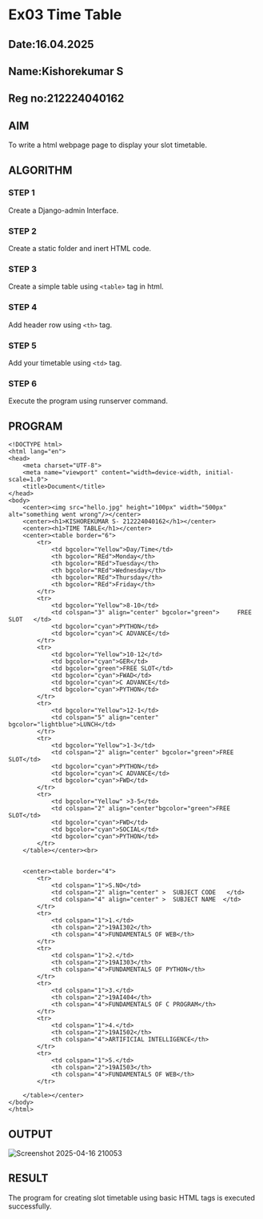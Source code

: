 # Ex03 Time Table
## Date:16.04.2025
## Name:Kishorekumar S
## Reg no:212224040162

## AIM
To write a html webpage page to display your slot timetable.

## ALGORITHM
### STEP 1
Create a Django-admin Interface.

### STEP 2
Create a static folder and inert HTML code.

### STEP 3
Create a simple table using ```<table>``` tag in html.

### STEP 4
Add header row using ```<th>``` tag.

### STEP 5
Add your timetable using ```<td>``` tag.

### STEP 6
Execute the program using runserver command.

## PROGRAM
```
<!DOCTYPE html>
<html lang="en">
<head>
    <meta charset="UTF-8">
    <meta name="viewport" content="width=device-width, initial-scale=1.0">
    <title>Document</title>
</head>
<body>
    <center><img src="hello.jpg" height="100px" width="500px" alt="something went wrong"/></center>
    <center><h1>KISHOREKUMAR S- 212224040162</h1></center>
    <center><h1>TIME TABLE</h1></center>
    <center><table border="6">
        <tr>
            <td bgcolor="Yellow">Day/Time</td>
            <th bgcolor="REd">Monday</th>
            <th bgcolor="REd">Tuesday</th>
            <th bgcolor="REd">Wednesday</th>
            <th bgcolor="REd">Thursday</th>
            <th bgcolor="REd">Friday</th>
        </tr>
        <tr>
            <td bgcolor="Yellow">8-10</td>
            <td colspan="3" align="center" bgcolor="green">     FREE SLOT   </td>
            <td bgcolor="cyan">PYTHON</td>
            <td bgcolor="cyan">C ADVANCE</td>
        </tr> 
        <tr>
            <td bgcolor="Yellow">10-12</td>
            <td bgcolor="cyan">GER</td>
            <td bgcolor="green">FREE SLOT</td>
            <td bgcolor="cyan">FWAD</td>
            <td bgcolor="cyan">C ADVANCE</td>
            <td bgcolor="cyan">PYTHON</td>
        </tr>
        <tr>
            <td bgcolor="Yellow">12-1</td>
            <td colspan="5" align="center" bgcolor="lightblue">LUNCH</td>
        </tr>
        <tr>
            <td bgcolor="Yellow">1-3</td>
            <td colspan="2" align="center" bgcolor="green">FREE SLOT</td>
            <td bgcolor="cyan">PYTHON</td>
            <td bgcolor="cyan">C ADVANCE</td>
            <td bgcolor="cyan">FWD</td>
        </tr>
        <tr>
            <td bgcolor="Yellow" >3-5</td>
            <td colspan="2" align="center"bgcolor="green">FREE SLOT</td>
            <td bgcolor="cyan">FWD</td>
            <td bgcolor="cyan">SOCIAL</td>
            <td bgcolor="cyan">PYTHON</td>
        </tr>
    </table></center><br>


    <center><table border="4">
        <tr>
            <td colspan="1">S.NO</td>
            <td colspan="2" align="center" >  SUBJECT CODE   </td>
            <td colspan="4" align="center" >  SUBJECT NAME  </td>
        </tr>
        <tr>
            <td colspan="1">1.</td>
            <th colspan="2">19AI302</th>
            <th colspan="4">FUNDAMENTALS OF WEB</th>
        </tr>
        <tr>
            <td colspan="1">2.</td>
            <th colspan="2">19AI303</th>
            <th colspan="4">FUNDAMENTALS OF PYTHON</th>
        </tr>
        <tr>
            <td colspan="1">3.</td>
            <th colspan="2">19AI404</th>
            <th colspan="4">FUNDAMENTALS OF C PROGRAM</th>
        </tr>
        <tr>
            <td colspan="1">4.</td>
            <th colspan="2">19AI502</th>
            <th colspan="4">ARTIFICIAL INTELLIGENCE</th>
        </tr>
        <tr>
            <td colspan="1">5.</td>
            <th colspan="2">19AI503</th>
            <th colspan="4">FUNDAMENTALS OF WEB</th>
        </tr>

    </table></center>
</body>
</html>

```

## OUTPUT
![Screenshot 2025-04-16 210053](https://github.com/user-attachments/assets/d99620b5-51b7-44e4-b4a7-7d797c0c901b)


## RESULT
The program for creating slot timetable using basic HTML tags is executed successfully.
